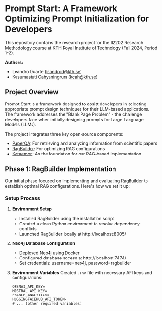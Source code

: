 # Prompt Start: A Framework Optimizing Prompt Initialization for Developers

This repository contains the research project for the II2202 Research Methodology course at KTH Royal Institute of Technology (Fall 2024, Period 1-2).

**Authors:**
- Leandro Duarte (leandrod@kth.se)
- Kusumastuti Cahyaningrum (kcah@kth.se)

## Project Overview

Prompt Start is a framework designed to assist developers in selecting appropriate prompt design techniques for their LLM-based applications. The framework addresses the "Blank Page Problem" - the challenge developers face when initially designing prompts for Large Language Models (LLMs).

The project integrates three key open-source components:
- [PaperQA](https://github.com/whitead/paper-qa): For retrieving and analyzing information from scientific papers
- [RagBuilder](https://github.com/KruxAI/ragbuilder): For optimizing RAG configurations
- [Kotaemon](https://github.com/Cinnamon/kotaemon): As the foundation for our RAG-based implementation

## Phase 1: RagBuilder Implementation

Our initial phase focused on implementing and evaluating RagBuilder to establish optimal RAG configurations. Here's how we set it up:

### Setup Process

1. **Environment Setup**
   - Installed RagBuilder using the installation script
   - Created a clean Python environment to resolve dependency conflicts
   - Launched RagBuilder locally at http://localhost:8005/

2. **Neo4j Database Configuration**
   - Deployed Neo4j using Docker
   - Configured database access at http://localhost:7474/
   - Set credentials: username=neo4j, password=ragbuilder

3. **Environment Variables**
   Created `.env` file with necessary API keys and configurations:
   ```
   OPENAI_API_KEY=
   MISTRAL_API_KEY=
   ENABLE_ANALYTICS=
   HUGGINGFACEHUB_API_TOKEN=
   # ... (other required variables)
   ```

